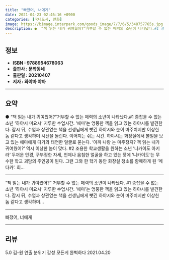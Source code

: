 ```yaml
---
title: "빠졌어, 너에게"
date: 2021-04-23 02:46:16 +0900
categories: [국내도서, 만화]
image: https://bimage.interpark.com/goods_image/7/7/6/5/348757765s.jpg
description: ●  “책 읽는 내가 귀여웠어?”거부할 수 없는 매력의 소년이 나타났다.#1 종잡을 수 없는 소년 ‘하야시 미요시’ 지루한 수업시간. ‘에마’는 엉뚱한 책을 읽고 있는 하야시를 발견한다. 잠시 뒤, 수업과 상관없는 책을 선생님에게 뺏긴 하야시와 눈이 마주치지만 이상한 놈 같다고 생각하며 시선을 돌린다. 
---
```


## **정보**

- **ISBN : 9788954678063**
- **출판사 : 문학동네**
- **출판일 : 20210407**
- **저자 : 와야마 야마**

------



## **요약**

●  “책 읽는 내가 귀여웠어?”거부할 수 없는 매력의 소년이 나타났다.#1 종잡을 수 없는 소년 ‘하야시 미요시’ 지루한 수업시간. ‘에마’는 엉뚱한 책을 읽고 있는 하야시를 발견한다. 잠시 뒤, 수업과 상관없는 책을 선생님에게 뺏긴 하야시와 눈이 마주치지만 이상한 놈 같다고 생각하며 시선을 돌린다. 이어지는 쉬는 시간. 하야시는 화장실에서 볼일을 보고 있는 에마에게 다가와 태연한 얼굴로 묻는다. ‘아까 나랑 눈 마주쳤지? 책 읽는 내가 귀여웠어?’ 역시 이상한 놈이 맞다. #2 조용한 학교생활을 원하는 소년 ’니카이도 아키라‘ 두꺼운 안경, 구부정한 자세, 언제나 음침한 얼굴을 하고 있는 탓에 ’니카이도‘는 무수한 학교 괴담의 주인공이 된다. 그런 그와 한 학기 동안 화장실 청소를 함께하게 된 ’메다카‘. 회...

------

“책 읽는 내가 귀여웠어?”&#x0D;거부할 수 없는 매력의 소년이 나타났다.&#x0D;&#x0D;#1 종잡을 수 없는 소년 ‘하야시 미요시’ &#x0D;지루한 수업시간. ‘에마’는 엉뚱한 책을 읽고 있는 하야시를 발견한다. 잠시 뒤, 수업과 상관없는 책을 선생님에게 뺏긴 하야시와 눈이 마주치지만 이상한 놈 같다고 생각하며... 

------


빠졌어, 너에게 

------


## **리뷰** 

5.0 김-원 연출 분위기 감성 모든게 완벽하다  2021.04.20 <br/>
